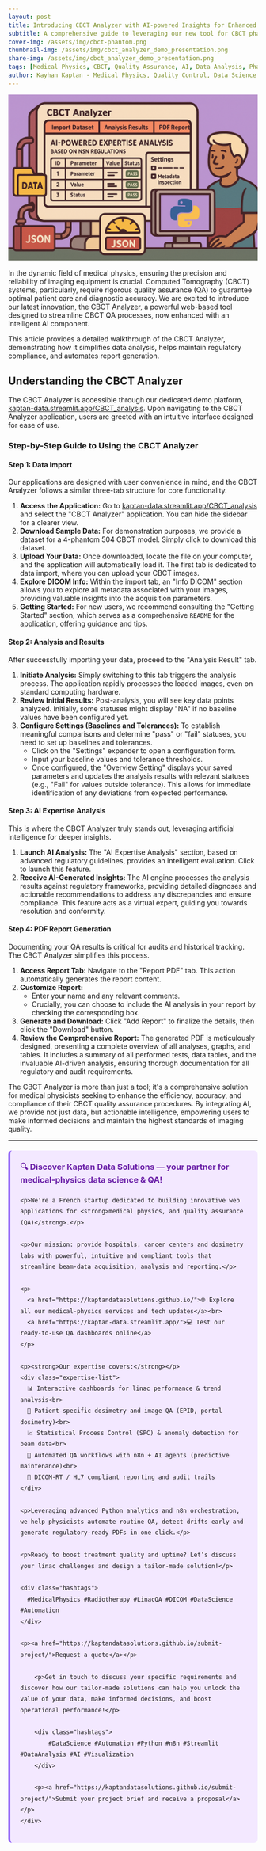 ```yaml
---
layout: post
title: Introducing CBCT Analyzer with AI-powered Insights for Enhanced Quality Assurance
subtitle: A comprehensive guide to leveraging our new tool for CBCT phantom analysis and regulatory compliance
cover-img: /assets/img/cbct-phantom.png
thumbnail-img: /assets/img/cbct_analyzer_demo_presentation.png
share-img: /assets/img/cbct_analyzer_demo_presentation.png
tags: [Medical Physics, CBCT, Quality Assurance, AI, Data Analysis, Phantom, Regulatory Compliance, PDF Reports]
author: Kayhan Kaptan - Medical Physics, Quality Control, Data Science and Automation
---
```


[![](/assets/img/cbct_analyzer_demo_presentation.png)](https://kaptan-data.streamlit.app/CBCT_analysis)

In the dynamic field of medical physics, ensuring the precision and reliability of imaging equipment is crucial. Computed Tomography (CBCT) systems, particularly, require rigorous quality assurance (QA) to guarantee optimal patient care and diagnostic accuracy. We are excited to introduce our latest innovation, the CBCT Analyzer, a powerful web-based tool designed to streamline CBCT QA processes, now enhanced with an intelligent AI component.

This article provides a detailed walkthrough of the CBCT Analyzer, demonstrating how it simplifies data analysis, helps maintain regulatory compliance, and automates report generation.

## Understanding the CBCT Analyzer

The CBCT Analyzer is accessible through our dedicated demo platform, [kaptan-data.streamlit.app/CBCT_analysis](https://kaptan-data.streamlit.app/CBCT_analysis). Upon navigating to the CBCT Analyzer application, users are greeted with an intuitive interface designed for ease of use.

### Step-by-Step Guide to Using the CBCT Analyzer

#### Step 1: Data Import

Our applications are designed with user convenience in mind, and the CBCT Analyzer follows a similar three-tab structure for core functionality.

1.  **Access the Application:** Go to [kaptan-data.streamlit.app/CBCT_analysis](https://kaptan-data.streamlit.app/CBCT_analysis) and select the "CBCT Analyzer" application. You can hide the sidebar for a clearer view.
2.  **Download Sample Data:** For demonstration purposes, we provide a dataset for a 4-phantom 504 CBCT model. Simply click to download this dataset.
3.  **Upload Your Data:** Once downloaded, locate the file on your computer, and the application will automatically load it. The first tab is dedicated to data import, where you can upload your CBCT images.
4.  **Explore DICOM Info:** Within the import tab, an "Info DICOM" section allows you to explore all metadata associated with your images, providing valuable insights into the acquisition parameters.
5.  **Getting Started:** For new users, we recommend consulting the "Getting Started" section, which serves as a comprehensive `README` for the application, offering guidance and tips.

#### Step 2: Analysis and Results

After successfully importing your data, proceed to the "Analysis Result" tab.

1.  **Initiate Analysis:** Simply switching to this tab triggers the analysis process. The application rapidly processes the loaded images, even on standard computing hardware.
2.  **Review Initial Results:** Post-analysis, you will see key data points analyzed. Initially, some statuses might display "NA" if no baseline values have been configured yet.
3.  **Configure Settings (Baselines and Tolerances):** To establish meaningful comparisons and determine "pass" or "fail" statuses, you need to set up baselines and tolerances.
    *   Click on the "Settings" expander to open a configuration form.
    *   Input your baseline values and tolerance thresholds.
    *   Once configured, the "Overview Setting" displays your saved parameters and updates the analysis results with relevant statuses (e.g., "Fail" for values outside tolerance). This allows for immediate identification of any deviations from expected performance.

#### Step 3: AI Expertise Analysis

This is where the CBCT Analyzer truly stands out, leveraging artificial intelligence for deeper insights.

1.  **Launch AI Analysis:** The "AI Expertise Analysis" section, based on advanced regulatory guidelines, provides an intelligent evaluation. Click to launch this feature.
2.  **Receive AI-Generated Insights:** The AI engine processes the analysis results against regulatory frameworks, providing detailed diagnoses and actionable recommendations to address any discrepancies and ensure compliance. This feature acts as a virtual expert, guiding you towards resolution and conformity.

#### Step 4: PDF Report Generation

Documenting your QA results is critical for audits and historical tracking. The CBCT Analyzer simplifies this process.

1.  **Access Report Tab:** Navigate to the "Report PDF" tab. This action automatically generates the report content.
2.  **Customize Report:**
    *   Enter your name and any relevant comments.
    *   Crucially, you can choose to include the AI analysis in your report by checking the corresponding box.
3.  **Generate and Download:** Click "Add Report" to finalize the details, then click the "Download" button.
4.  **Review the Comprehensive Report:** The generated PDF is meticulously designed, presenting a complete overview of all analyses, graphs, and tables. It includes a summary of all performed tests, data tables, and the invaluable AI-driven analysis, ensuring thorough documentation for all regulatory and audit requirements.

The CBCT Analyzer is more than just a tool; it's a comprehensive solution for medical physicists seeking to enhance the efficiency, accuracy, and compliance of their CBCT quality assurance procedures. By integrating AI, we provide not just data, but actionable intelligence, empowering users to make informed decisions and maintain the highest standards of imaging quality.

---

<html lang="en">
<head>
    <meta charset="UTF-8">
    <meta name="viewport" content="width=device-width, initial-scale=1.0">
    <title>Kaptan Data Solutions</title>
    <style>
        .citation {
            background-color: #f3e8ff;
            border-left: 4px solid #8b5cf6;
            padding: 20px;
            margin: 20px 0;
            border-radius: 8px;
            font-family: -apple-system, BlinkMacSystemFont, 'Segoe UI', Roboto, sans-serif;
            line-height: 1.6;
        }
        .citation h3 {
            color: #6b21a8;
            margin-top: 0;
        }
        .citation a {
            color: #7c3aed;
            text-decoration: none;
        }
        .citation a:hover {
            text-decoration: underline;
        }
        .expertise-list {
            margin: 15px 0;
        }
        .hashtags {
            font-weight: bold;
            color: #7c3aed;
            margin-top: 15px;
        }
    </style>
</head>
<body>
    <div class="citation">
        <h3>🔍 Discover Kaptan Data Solutions — your partner for medical-physics data science & QA!</h3>

    <p>We're a French startup dedicated to building innovative web applications for <strong>medical physics, and quality assurance (QA)</strong>.</p>

    <p>Our mission: provide hospitals, cancer centers and dosimetry labs with powerful, intuitive and compliant tools that streamline beam-data acquisition, analysis and reporting.</p>

    <p>
      <a href="https://kaptandatasolutions.github.io/">🌐 Explore all our medical-physics services and tech updates</a><br>
      <a href="https://kaptan-data.streamlit.app/">💻 Test our ready-to-use QA dashboards online</a>
    </p>

    <p><strong>Our expertise covers:</strong></p>
    <div class="expertise-list">
      📊 Interactive dashboards for linac performance & trend analysis<br>
      🔬 Patient-specific dosimetry and image QA (EPID, portal dosimetry)<br>
      📈 Statistical Process Control (SPC) & anomaly detection for beam data<br>
      🤖 Automated QA workflows with n8n + AI agents (predictive maintenance)<br>
      📑 DICOM-RT / HL7 compliant reporting and audit trails
    </div>

    <p>Leveraging advanced Python analytics and n8n orchestration, we help physicists automate routine QA, detect drifts early and generate regulatory-ready PDFs in one click.</p>

    <p>Ready to boost treatment quality and uptime? Let’s discuss your linac challenges and design a tailor-made solution!</p>

    <div class="hashtags">
      #MedicalPhysics #Radiotherapy #LinacQA #DICOM #DataScience #Automation
    </div>

    <p><a href="https://kaptandatasolutions.github.io/submit-project/">Request a quote</a></p>
        
        <p>Get in touch to discuss your specific requirements and discover how our tailor-made solutions can help you unlock the value of your data, make informed decisions, and boost operational performance!</p>
        
        <div class="hashtags">
            #DataScience #Automation #Python #n8n #Streamlit #DataAnalysis #AI #Visualization
        </div>
        
        <p><a href="https://kaptandatasolutions.github.io/submit-project/">Submit your project brief and receive a proposal</a></p>
    </div>
</body>
</html>